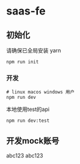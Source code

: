 # saas-fe

## 初始化

请确保已全局安装 yarn

```
npm run init
```

### 开发

```shell
# linux macos windows 用户
npm run dev

```

本地使用test的api
```shell
npm run dev:test
```

## 开发mock账号
abc123
abc123



